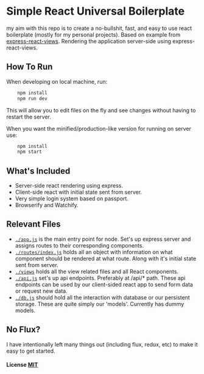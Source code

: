 Simple React Universal Boilerplate
===========================

my aim with this repo is to create a no-bullshit, fast, and easy to use react boilerplate (mostly for my personal projects).
Based on example from [express-react-views](https://github.com/reactjs/express-react-views/).
Rendering the application server-side using express-react-views.



How To Run
------
When developing on local machine, run:
``` sh
    npm install
    npm run dev
```
This will allow you to edit files on the fly and see changes without having to restart the server.

When you want the minified/production-like version for running on server use:
``` sh
	npm install
	npm start
```

What's Included
------
- Server-side react rendering using express.
- Client-side react with initial state sent from server.
- Very simple login system based on passport.
- Browserify and Watchify.


Relevant Files
------

- [```./app.js```](app.js) is the main entry point for node. Set's up express server and assigns routes to their corresponding components.
- [```./routes/index.js```](routes/index.js) holds all an object with information on what component should be rendered at what route. Along with it's initial state sent from server.
- [```./views```](views) holds all the view related files and all React components.
- [```./api.js```](api.js) set's up api endpoints. Preferably at /api/* path. These api endpoints can be used by our client-sided react app to send form data or request new data.
- [```./db.js```](db.js) should hold all the interaction with database or our persistent storage. These are quite simply our 'models'. Currently has dummy models.

No Flux?
------

I have intentionally left many things out (including flux, redux, etc) to make it easy to get started.

#### License [MIT](LICENSE.md)
